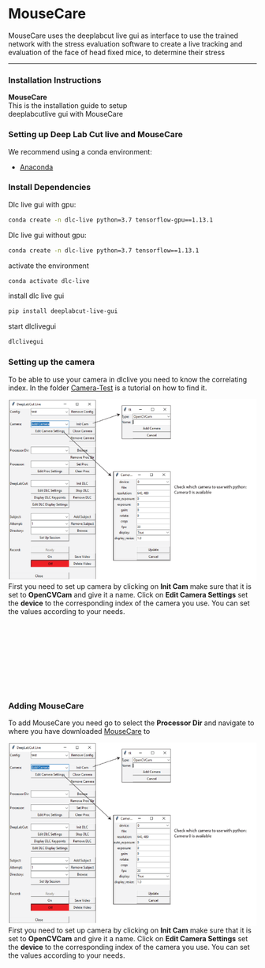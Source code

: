  # MouseCare


MouseCare uses the deeplabcut live gui as interface to use the trained network with the stress evaluation software to create a live tracking and evaluation of the face of head fixed mice, to determine their stress

---

### Installation Instructions

<p align="left">
  <span style="display: inline-block; width: 60%;">
    <strong>MouseCare</strong>  
    <br>  
   This is the installation guide to setup deeplabcutlive gui with MouseCare
  </span>
</p>


### Setting up Deep Lab Cut live and MouseCare

We recommend using a conda environment:
- [Anaconda ](https://anaconda.org/anaconda)

### Install Dependencies

Dlc live gui with gpu:
```bash
conda create -n dlc-live python=3.7 tensorflow-gpu==1.13.1
```
Dlc live gui without gpu:
```bash
conda create -n dlc-live python=3.7 tensorflow==1.13.1 
```
activate the environment
```bash
conda activate dlc-live 
```
install dlc live gui
```bash
pip install deeplabcut-live-gui
```
start dlclivegui
```bash
dlclivegui
```

 
### Setting up the camera

To be able to use your camera in dlclive you need to know the correlating index.
In the folder [Camera-Test](https://github.com/Nasr-SFB1315/MouseCare/tree/main/Camera-Test) is a tutorial on how to find it.


<img align="right" src="https://github.com/Nasr-SFB1315/images/blob/main/dlclivecamera.png?raw=true" />
<p align="left">
First you need to set up camera by clicking on <strong>Init Cam</strong> make sure that it is set to <strong>OpenCVCam</strong> and give it a name. 
Click on <strong>Edit Camera Settings</strong> set the <strong>device</strong> to the corresponding index of the camera you use. You can set the values according to your needs.
</p>

</br>
</br>
</br>
</br>
</br>
</br>
</br>
</br>



### Adding MouseCare

To add MouseCare you need go to select the <strong>Processor Dir</strong> and navigate to where you have downloaded [MouseCare](https://github.com/Nasr-SFB1315/MouseCare/tree/main/MouseCare) to



<img align="right" src="https://github.com/Nasr-SFB1315/images/blob/main/dlclivecamera.png?raw=true" />
<p align="left">
First you need to set up camera by clicking on <strong>Init Cam</strong> make sure that it is set to <strong>OpenCVCam</strong> and give it a name. 
Click on <strong>Edit Camera Settings</strong> set the <strong>device</strong> to the corresponding index of the camera you use. You can set the values according to your needs.
</p>





